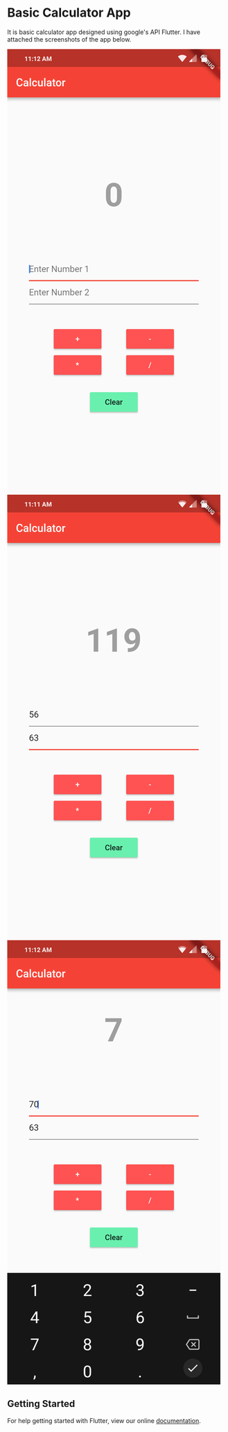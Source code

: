 # Basic Calculator App

It is basic calculator app designed using google's API Flutter.
I have attached the screenshots of the app below.

![Screenshot 1](Screenshot_1.png)
![Screenshot 2](Screenshot_2.png)
![Screenshot 3](Screenshot_3.png)

        
      
## Getting Started

For help getting started with Flutter, view our online
[documentation](https://flutter.io/).
